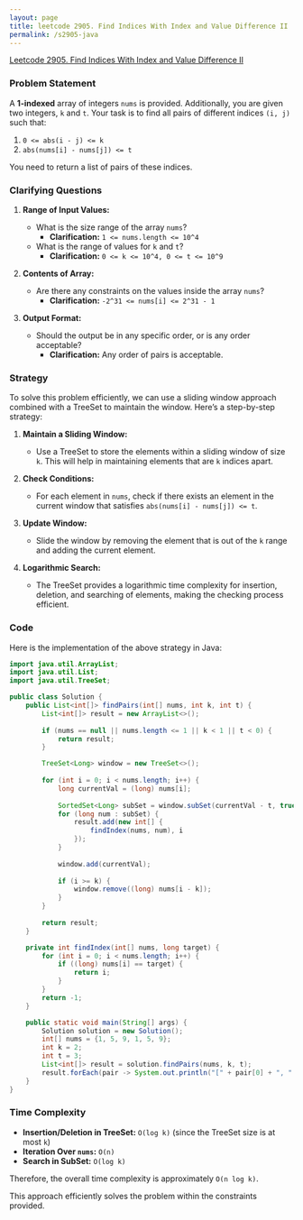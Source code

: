 ```yaml
---
layout: page
title: leetcode 2905. Find Indices With Index and Value Difference II
permalink: /s2905-java
---
```

[Leetcode 2905. Find Indices With Index and Value Difference II](https://algoadvance.github.io/algoadvance/l2905)
### Problem Statement

A **1-indexed** array of integers `nums` is provided. Additionally, you are given two integers, `k` and `t`. Your task is to find all pairs of different indices `(i, j)` such that:

1. `0 <= abs(i - j) <= k` 
2. `abs(nums[i] - nums[j]) <= t`

You need to return a list of pairs of these indices.

### Clarifying Questions

1. **Range of Input Values:**
   - What is the size range of the array `nums`?
     - **Clarification:** `1 <= nums.length <= 10^4`
   - What is the range of values for `k` and `t`?
     - **Clarification:** `0 <= k <= 10^4, 0 <= t <= 10^9`
   
2. **Contents of Array:**
   - Are there any constraints on the values inside the array `nums`?
     - **Clarification:** `-2^31 <= nums[i] <= 2^31 - 1`
   
3. **Output Format:**
   - Should the output be in any specific order, or is any order acceptable?
     - **Clarification:** Any order of pairs is acceptable.

### Strategy

To solve this problem efficiently, we can use a sliding window approach combined with a TreeSet to maintain the window. Here’s a step-by-step strategy:

1. **Maintain a Sliding Window:**
   - Use a TreeSet to store the elements within a sliding window of size `k`. This will help in maintaining elements that are `k` indices apart.

2. **Check Conditions:**
   - For each element in `nums`, check if there exists an element in the current window that satisfies `abs(nums[i] - nums[j]) <= t`.

3. **Update Window:**
   - Slide the window by removing the element that is out of the `k` range and adding the current element.

4. **Logarithmic Search:**
   - The TreeSet provides a logarithmic time complexity for insertion, deletion, and searching of elements, making the checking process efficient.

### Code

Here is the implementation of the above strategy in Java:

```java
import java.util.ArrayList;
import java.util.List;
import java.util.TreeSet;

public class Solution {
    public List<int[]> findPairs(int[] nums, int k, int t) {
        List<int[]> result = new ArrayList<>();
        
        if (nums == null || nums.length <= 1 || k < 1 || t < 0) {
            return result;
        }

        TreeSet<Long> window = new TreeSet<>();
        
        for (int i = 0; i < nums.length; i++) {
            long currentVal = (long) nums[i];
            
            SortedSet<Long> subSet = window.subSet(currentVal - t, true, currentVal + t, true);
            for (long num : subSet) {
                result.add(new int[] {
                    findIndex(nums, num), i
                });
            }
            
            window.add(currentVal);
            
            if (i >= k) {
                window.remove((long) nums[i - k]);
            }
        }
        
        return result;
    }

    private int findIndex(int[] nums, long target) {
        for (int i = 0; i < nums.length; i++) {
            if ((long) nums[i] == target) {
                return i;
            }
        }
        return -1;
    }

    public static void main(String[] args) {
        Solution solution = new Solution();
        int[] nums = {1, 5, 9, 1, 5, 9};
        int k = 2;
        int t = 3;
        List<int[]> result = solution.findPairs(nums, k, t);
        result.forEach(pair -> System.out.println("[" + pair[0] + ", " + pair[1] + "]"));
    }
}
```

### Time Complexity

- **Insertion/Deletion in TreeSet:** `O(log k)` (since the TreeSet size is at most `k`)
- **Iteration Over `nums`:** `O(n)`
- **Search in SubSet:** `O(log k)`

Therefore, the overall time complexity is approximately `O(n log k)`.

This approach efficiently solves the problem within the constraints provided.